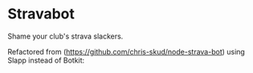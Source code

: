 # Stravabot
Shame your club's strava slackers.

Refactored from (https://github.com/chris-skud/node-strava-bot) using Slapp instead of Botkit: 
